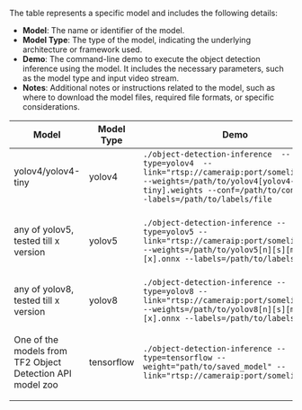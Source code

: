 
The table represents a specific model and includes the following details:

- **Model**: The name or identifier of the model.
- **Model Type**: The type of the model, indicating the underlying architecture or framework used.
- **Demo**: The command-line demo to execute the object detection inference using the model. It includes the necessary parameters, such as the model type and input video stream.
- **Notes**: Additional notes or instructions related to the model, such as where to download the model files, required file formats, or specific considerations.


| Model                    | Model Type           | Demo                                                                                        | Notes                                                                                                                                                                                                                                     |
| ----------------------- | -------------------- | ------------------------------------------------------------------------------------------- | ----------------------------------------------------------------------------------------------------------------------------------------------------------------------------------------------------------------------------------------- |
|     yolov4/yolov4-tiny              |  yolov4  | `./object-detection-inference  --type=yolov4  --link="rtsp://cameraip:port/somelivefeed" --weights=/path/to/yolov4[yolov4-tiny].weights --conf=/path/to/conf.cfg --labels=/path/to/labels/file` | Weights and .cfg files to download from [yolov4](https://github.com/AlexeyAB/darknet/releases/tag/yolov4)                                                                                                            |
|  any of yolov5, tested till x version                   |  yolov5 | `./object-detection-inference --type=yolov5 --link="rtsp://cameraip:port/somelivefeed" --weights=/path/to/yolov5[n][s][m][l][x].onnx --labels=/path/to/labels/file` | Weights to put inside models folder after exporting the pretrained .pt file in ONNX format using the script from [yolov5](https://github.com/ultralytics/yolov5/blob/master/export.py). It's assumed you call the binary with the same name as the model type (i.e., yolov5x.onnx) |
| any of yolov8, tested till x version                  | yolov8      | `./object-detection-inference --type=yolov8 --link="rtsp://cameraip:port/somelivefeed" --weights=/path/to/yolov8[n][s][m][l][x].onnx --labels=/path/to/labels/file` | Weights to put inside models folder after exporting the pretrained .pt file in ONNX format, [same way as yolov5](https://github.com/ultralytics/ultralytics/tree/main/examples/YOLOv8-CPP-Inference).|
| One of the models from TF2 Object Detection API model zoo | tensorflow | `./object-detection-inference --type=tensorflow --weight="path/to/saved_model" --link="rtsp://cameraip:port/somelivefeed"` | Download from [model zoo](https://github.com/tensorflow/models/blob/master/research/object_detection/g3doc/tf2_detection_zoo.md) and set `weights` to the `saved_model` folder where `saved_model.pb` is stored. Tested models: `ssd_resnet50_v1_fpn_640x640_coco17_tpu-8`, `ssd_mobilenet_v2_320x320_coco17_tpu-8`, `ssd_resnet101_v1_fpn_640x640_coco17_tpu-8` |                                                                                                                                                                                                                                        |
